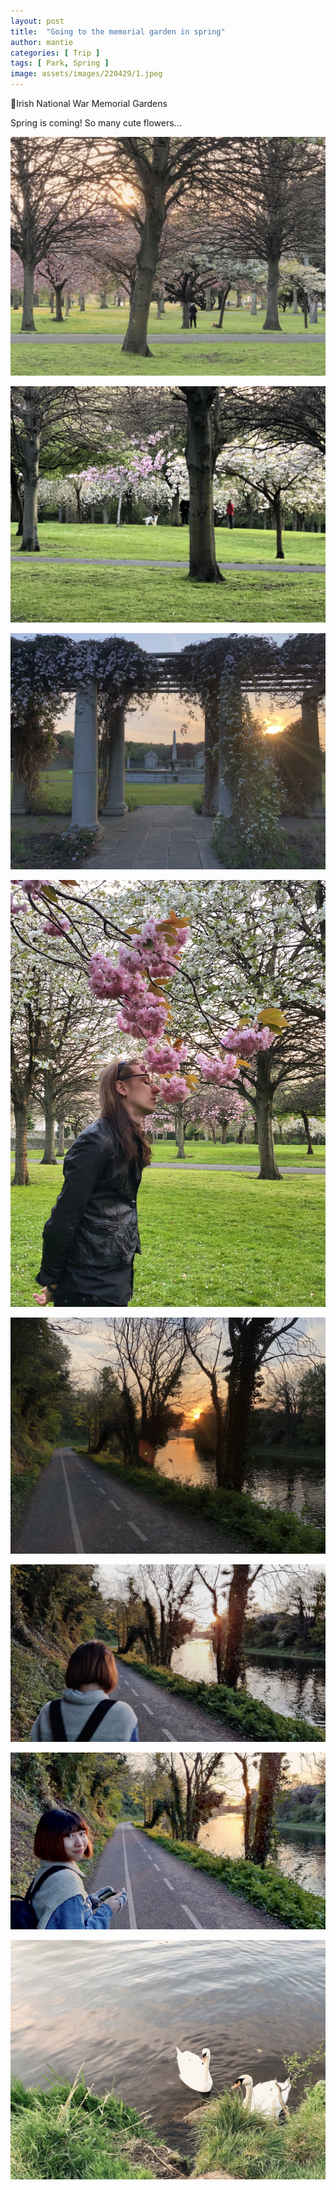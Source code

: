 ```yaml
---
layout: post
title:  "Going to the memorial garden in spring"
author: mantie
categories: [ Trip ]
tags: [ Park, Spring ]
image: assets/images/220429/1.jpeg
---
```




📍Irish National War Memorial Gardens



Spring is coming! So many cute flowers...  



![avatar](../assets/images/220429/1.jpeg)

![avatar](../assets/images/220429/2.jpeg)

![avatar](../assets/images/220429/3.jpeg)

![avatar](../assets/images/220429/4.jpeg)

![avatar](../assets/images/220429/5.jpeg)

![avatar](../assets/images/220429/6.jpeg)

![avatar](../assets/images/220429/7.jpeg)

![avatar](../assets/images/220429/8.jpeg)

